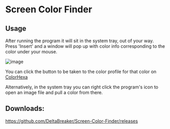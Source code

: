 # Screen Color Finder
## Usage
After running the program it will sit in the system tray, out of your way.
Press 'Insert' and a window will pop up with color info corresponding to the color under your mouse.

![image](https://user-images.githubusercontent.com/6527156/192134375-bd5bfdec-6b1e-453a-a3ed-e2eda5b47b0b.png)

You can click the button to be taken to the color profile for that color on [ColorHexa](https://www.colorhexa.com/)

Alternatively, in the system tray you can right click the program's icon to open an image file and pull a color from there.

## Downloads:
https://github.com/DeltaBreaker/Screen-Color-Finder/releases
